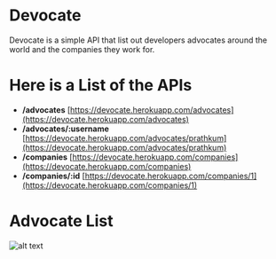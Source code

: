 # Devocate
Devocate is a simple API that list out developers advocates around the world and the companies they work for.
# Here is a List of the APIs
* __/advocates__   [https://devocate.herokuapp.com/advocates](https://devocate.herokuapp.com/advocates)
* __/advocates/:username__   [https://devocate.herokuapp.com/advocates/prathkum](https://devocate.herokuapp.com/advocates/prathkum)
* __/companies__   [https://devocate.herokuapp.com/companies](https://devocate.herokuapp.com/companies)
* __/companies/:id__   [https://devocate.herokuapp.com/companies/1](https://devocate.herokuapp.com/companies/1)

# Advocate List
![alt text](https://github.com/ClintonCode20/devocate/blob/main/store/ad_list.png)


